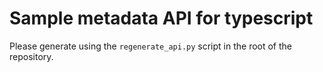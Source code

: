 # Sample metadata API for typescript

Please generate using the `regenerate_api.py` script in the root of the repository.
